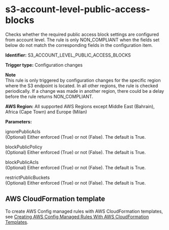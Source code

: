 # s3\-account\-level\-public\-access\-blocks<a name="s3-account-level-public-access-blocks"></a>

Checks whether the required public access block settings are configured from account level\. The rule is only NON\_COMPLIANT when the fields set below do not match the corresponding fields in the configuration item\.

**Identifier:** S3\_ACCOUNT\_LEVEL\_PUBLIC\_ACCESS\_BLOCKS

**Trigger type:** Configuration changes

**Note**  
This rule is only triggered by configuration changes for the specific region where the S3 endpoint is located\. In all other regions, the rule is checked periodically\. If a change was made in another region, there could be a delay before the rule returns NON\_COMPLIANT\. 

**AWS Region:** All supported AWS Regions except Middle East \(Bahrain\), Africa \(Cape Town\) and Europe \(Milan\)

**Parameters:**

ignorePublicAcls  
\(Optional\) Either enforced \(True\) or not \(False\)\. The default is True\. 

blockPublicPolicy  
\(Optional\) Either enforced \(True\) or not \(False\)\. The default is True\.

blockPublicAcls  
\(Optional\) Either enforced \(True\) or not \(False\)\. The default is True\.

restrictPublicBuckets  
\(Optional\) Either enforced \(True\) or not \(False\)\. The default is True\.

## AWS CloudFormation template<a name="w22aac11c29c17d287c17"></a>

To create AWS Config managed rules with AWS CloudFormation templates, see [Creating AWS Config Managed Rules With AWS CloudFormation Templates](aws-config-managed-rules-cloudformation-templates.md)\.